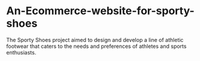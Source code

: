 # An-Ecommerce-website-for-sporty-shoes
The Sporty Shoes project aimed to design and develop a line of athletic footwear that caters to the needs and preferences of athletes and sports enthusiasts. 

